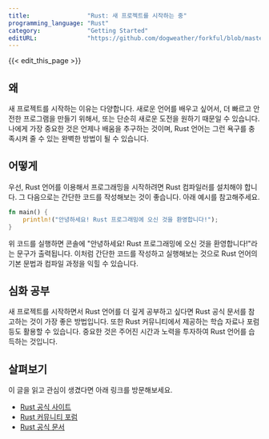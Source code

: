 ```yaml
---
title:                "Rust: 새 프로젝트를 시작하는 중"
programming_language: "Rust"
category:             "Getting Started"
editURL:              "https://github.com/dogweather/forkful/blob/master/content/ko/rust/starting-a-new-project.md"
---
```


{{< edit_this_page >}}

## 왜
새 프로젝트를 시작하는 이유는 다양합니다. 새로운 언어를 배우고 싶어서, 더 빠르고 안전한 프로그램을 만들기 위해서, 또는 단순히 새로운 도전을 원하기 때문일 수 있습니다. 나에게 가장 중요한 것은 언제나 배움을 추구하는 것이며, Rust 언어는 그런 욕구를 충족시켜 줄 수 있는 완벽한 방법이 될 수 있습니다. 

## 어떻게
우선, Rust 언어를 이용해서 프로그래밍을 시작하려면 Rust 컴파일러를 설치해야 합니다. 그 다음으로는 간단한 코드를 작성해보는 것이 좋습니다. 아래 예시를 참고해주세요.

```Rust
fn main() {
    println!("안녕하세요! Rust 프로그래밍에 오신 것을 환영합니다!");
}
```

위 코드를 실행하면 콘솔에 "안녕하세요! Rust 프로그래밍에 오신 것을 환영합니다!"라는 문구가 출력됩니다. 이처럼 간단한 코드를 작성하고 실행해보는 것으로 Rust 언어의 기본 문법과 컴파일 과정을 익힐 수 있습니다.

## 심화 공부
새 프로젝트를 시작하면서 Rust 언어를 더 깊게 공부하고 싶다면 Rust 공식 문서를 참고하는 것이 가장 좋은 방법입니다. 또한 Rust 커뮤니티에서 제공하는 학습 자료나 포럼 등도 활용할 수 있습니다. 중요한 것은 주어진 시간과 노력을 투자하여 Rust 언어를 습득하는 것입니다.

## 살펴보기
이 글을 읽고 관심이 생겼다면 아래 링크를 방문해보세요.

- [Rust 공식 사이트](https://www.rust-lang.org/ko/)
- [Rust 커뮤니티 포럼](https://users.rust-lang.org/)
- [Rust 공식 문서](https://doc.rust-lang.org/book/)